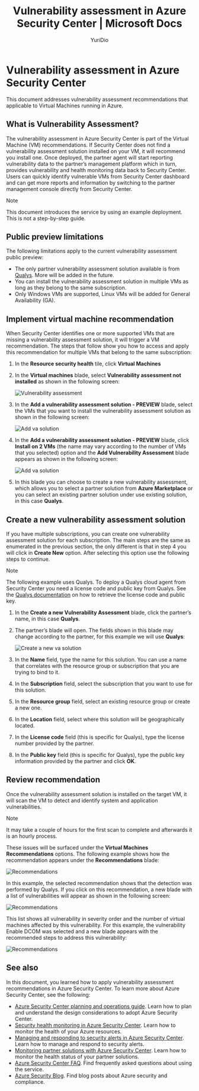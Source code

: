 ﻿---
title: Vulnerability assessment in Azure Security Center | Microsoft Docs
description: This document addresses recommendations in Azure Security Center that help you protect your virtual machines by installing a vulnerability assessment solution.
services: security-center
documentationcenter: na
author: YuriDio
manager: swadhwa
editor: ''

ms.assetid: b3ad503b-5809-468c-84fe-808fb0cfb2ca
ms.service: security-center
ms.devlang: na
ms.topic: hero-article
ms.tgt_pltfrm: na
ms.workload: na
ms.date: 09/27/2016
ms.author: yurid

---
# Vulnerability assessment in Azure Security Center
This document addresses vulnerability assessment recommendations that applicable to Virtual Machines running in Azure.

## What is Vulnerability Assessment?
The vulnerability assessment in Azure Security Center is part of the Virtual Machine (VM) recommendations. If Security Center does not find a vulnerability assessment solution installed on your VM, it will recommend you install one. Once deployed, the partner agent will start reporting vulnerability data to the partner’s management platform which in turn, provides vulnerability and health monitoring data back to Security Center. Users can quickly identify vulnerable VMs from Security Center dashboard and can get more reports and information by switching to the partner management console directly from Security Center.

> [!NOTE]
> This document introduces the service by using an example deployment. This is not a step-by-step guide.
> 
> 

## Public preview limitations
The following limitations apply to the current vulnerability assessment public preview:

* The only partner vulnerability assessment solution available is from [Qualys](https://www.qualys.com/lp/azure). More will be added in the future.
* You can install the vulnerability assessment solution in multiple VMs as long as they belong to the same subscription.
* Only Windows VMs are supported, Linux VMs will be added for General Availability (GA).

## Implement virtual machine recommendation
When Security Center identifies one or more supported VMs that are missing a vulnerability assessment solution, it will trigger a VM recommendation. The steps that follow show you how to access and apply this recommendation for multiple VMs that belong to the same subscription:

1. In the **Resource security health** tile, click **Virtual Machines**
2. In the **Virtual machines** blade, select **Vulnerability assessment not installed** as shown in the following screen:
   
    ![Vulnerability assessment](./media/security-center-vulnerability-assessment-recommendations/security-center-vulnerability-assessment-fig1.png)
3. In the **Add a vulnerability assessment solution - PREVIEW** blade, select the VMs that you want to install the vulnerability assessment solution as shown in the following screen:
   
    ![Add va solution](./media/security-center-vulnerability-assessment-recommendations/security-center-vulnerability-assessment-fig2.png)
4. In the **Add a vulnerability assessment solution - PREVIEW** blade, click **Install on 2 VMs** (the name may vary according to the number of VMs that you selected) option and the **Add Vulnerability Assessment** blade appears as shown in the following screen:
   
    ![Add va solution](./media/security-center-vulnerability-assessment-recommendations/security-center-vulnerability-assessment-fig3.png)
5. In this blade you can choose to create a new vulnerability assessment, which allows you to select a partner solution from **Azure Marketplace** or you can select an existing partner solution under use existing solution, in this case **Qualys**.

## Create a new vulnerability assessment solution
If you have multiple subscriptions, you can create one vulnerability assessment solution for each subscription. The main steps are the same as enumerated in the previous section, the only different is that in step 4 you will click in **Create New** option. After selecting this option use the following steps to continue.

> [!NOTE]
> The following example uses Qualys. To deploy a Qualys cloud agent from Security Center you need a license code and public key from Qualys. See the [Qualys documentation](https://community.qualys.com/docs/DOC-5823-deploying-qualys-cloud-agents-from-microsoft-azure-security-center) on how to retrieve the license code and public key.
> 
> 

1. In the **Create a new Vulnerability Assessment** blade, click the partner’s name, in this case **Qualys**.
2. The partner’s blade will open. The fields shown in this blade may change according to the partner, for this example we will use **Qualys**:
   
    ![Create a new va solution](./media/security-center-vulnerability-assessment-recommendations/security-center-vulnerability-assessment-fig7.png)
3. In the **Name** field, type the name for this solution. You can use a name that correlates with the resource group or subscription that you are trying to bind to it.
4. In the **Subscription** field, select the subscription that you want to use for this solution.
5. In the **Resource group** field, select an existing resource group or create a new one.
6. In the **Location** field, select where this solution will be geographically located.
7. In the **License code** field (this is specific for Qualys), type the license number provided by the partner.
8. In the **Public key** field (this is specific for Qualys), type the public key information provided by the partner and click **OK**.

## Review recommendation
Once the vulnerability assessment solution is installed on the target VM, it will scan the VM to detect and identify system and application vulnerabilities.

> [!NOTE]
> It may take a couple of hours for the first scan to complete and afterwards it is an hourly process.
> 
> 

These issues will be surfaced under the **Virtual Machines Recommendations** options. The following example shows how the recommendation appears under the **Recommendations** blade:

![Recommendations](./media/security-center-vulnerability-assessment-recommendations/security-center-vulnerability-assessment-fig4.png)

In this example, the selected recommendation shows that the detection was performed by Qualys. If you click on this recommendation, a new blade with a list of vulnerabilities will appear as shown in the following screen:

![Recommendations](./media/security-center-vulnerability-assessment-recommendations/security-center-vulnerability-assessment-fig5.png)

This list shows all vulnerability in severity order and the number of virtual machines affected by this vulnerability. For this example, the vulnerability Enable DCOM was selected and a new blade appears with the recommended steps to address this vulnerability:

![Recommendations](./media/security-center-vulnerability-assessment-recommendations/security-center-vulnerability-assessment-fig6.png)

## See also
In this document, you learned how to apply vulnerability assessment recommendations in Azure Security Center. To learn more about Azure Security Center, see the following:

* [Azure Security Center planning and operations guide](security-center-planning-and-operations-guide.md). Learn how to plan and understand the design considerations to adopt Azure Security Center.
* [Security health monitoring in Azure Security Center](security-center-monitoring.md). Learn how to monitor the health of your Azure resources.
* [Managing and responding to security alerts in Azure Security Center](security-center-managing-and-responding-alerts.md). Learn how to manage and respond to security alerts.
* [Monitoring partner solutions with Azure Security Center](security-center-partner-solutions.md). Learn how to monitor the health status of your partner solutions.
* [Azure Security Center FAQ](security-center-faq.md). Find frequently asked questions about using the service.
* [Azure Security Blog](http://blogs.msdn.com/b/azuresecurity/). Find blog posts about Azure security and compliance.

